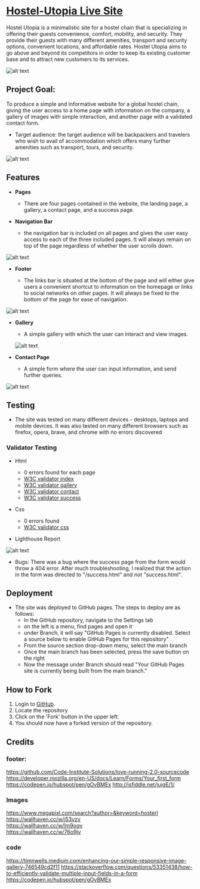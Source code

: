 # [Hostel-Utopia Live Site](https://caninereason.github.io/Hostel-Utopia/index.html)

Hostel Utopia is a minimalistic site for a hostel chain that is specializing in offering their guests convenience, comfort, mobility, and security. They provide their guests with many different amenities, transport and security options, convenient locations, and affordable rates. Hostel Utopia aims to go above and beyond its competitors in order to keep its existing customer base and to attract new customers to its services.

![alt text](https://github.com/caninereason/Hostel-Utopia/blob/main/assets/images/mockup.png)
## Project Goal:  
To produce a simple and informative website for a global hostel chain, giving the user access to a home page with information on the company, a gallery of images with simple interaction, and another page with a validated contact form.
 

- Target audience: 
the target audience will be backpackers and travelers who wish to avail of accommodation which offers many further amenities such as transport, tours, and security.
 
 ![alt text](https://github.com/caninereason/Hostel-Utopia/blob/main/assets/images/reindex.png?raw=true)
 
## Features
 - __Pages__

   - There are four pages contained in the website, the landing page, a gallery, a contact page, and a success page. 

 - __Navigation Bar__
    
   - the navigation bar is included on all pages and gives the user easy access to each of the three included pages. It will always remain on top of the page regardless of whether the user scrolls down.

![alt text](https://github.com/caninereason/Hostel-Utopia/blob/main/assets/images/banner.png?raw=true)

 - __Footer__

   - The links bar is situated at the bottom of the page and will either give users a convenient shortcut to information on the homepage or links to social networks on other pages. It will always be fixed to the bottom of the page for ease of navigation.
 
 ![alt text](https://github.com/caninereason/Hostel-Utopia/blob/main/assets/images/footer.png)

 - __Gallery__

   - A simple gallery with which the user can interact and view images.

   ![alt text](https://github.com/caninereason/Hostel-Utopia/blob/main/assets/images/gal.png)

 - __Contact Page__ 

   - A simple form where the user can input information, and send further queries.

  ![alt text](https://github.com/caninereason/Hostel-Utopia/blob/main/assets/images/contact.png)

## Testing

- The site was tested on many different devices - desktops, laptops and mobile devices. It was also tested on many different browsers such as firefox, opera, brave, and chrome with no errors discovered
### Validator Testing

- Html
    - 0 errors found for each page
    - [W3C validator index](https://validator.w3.org/nu/?doc=https%3A%2F%2Fcaninereason.github.io%2FHostel-Utopia%2Findex.html)
    - [W3C validator gallery](https://validator.w3.org/nu/?doc=https%3A%2F%2Fcaninereason.github.io%2FHostel-Utopia%2Fgallery.html)
    - [W3C validator contact](https://validator.w3.org/nu/?doc=https%3A%2F%2Fcaninereason.github.io%2FHostel-Utopia%2Fcontact.html)
    - [W3C validator success](https://validator.w3.org/nu/?doc=https%3A%2F%2Fcaninereason.github.io%2FHostel-Utopia%2Fcontact.html)
- Css
    - 0 errors found 
    - [W3C validator css](https://validator.w3.org/nu/?doc=https%3A%2F%2Fcaninereason.github.io%2FHostel-Utopia%2Fassets%2Fcss%2Fstyle.css)
    
- Lighthouse Report

![alt text](https://github.com/caninereason/Hostel-Utopia/blob/main/assets/images/LHreport.png)

- Bugs:
There was a bug where the success page from the form would throw a 404 error. After much troubleshooting, I realized that the action in the form was directed to "/success.html" and not "success.html".

## Deployment

- The site was deployed to GitHub pages. The steps to deploy are as follows: 
  - In the GitHub repository, navigate to the Settings tab 
  - on the left is a menu, find pages and open it
  - under Branch, it will say "GitHub Pages is currently disabled. Select a source below to enable GitHub Pages for this repository"
  - From the source section drop-down menu, select the main branch
  - Once the main branch has been selected, press the save button on the right
  - Now the message under Branch should read "Your GitHub Pages site is currently being built from the main branch." 

## How to Fork
1. Login to [GitHub](https://github.com/).
2. Locate the repository 
3. Click on the 'Fork' button in the upper left.
4. You should now have a forked version of the repository.

## Credits

### footer:
https://github.com/Code-Institute-Solutions/love-running-2.0-sourcecode
https://developer.mozilla.org/en-US/docs/Learn/Forms/Your_first_form
https://codepen.io/hubspot/pen/gOvBMEx 
http://jsfiddle.net/jujgE/1/ 

### Images 
https://www.megapixl.com/search?author=&keyword=hosterl 
https://wallhaven.cc/w/j53vzy  
https://wallhaven.cc/w/lm9oqy  
https://wallhaven.cc/w/76o9jv  

### code  
https://timnwells.medium.com/enhancing-our-simple-responsive-image-gallery-746549cd2f11 
https://stackoverflow.com/questions/53351438/how-to-efficiently-validate-multiple-input-fields-in-a-form
https://codepen.io/hubspot/pen/gOvBMEx


